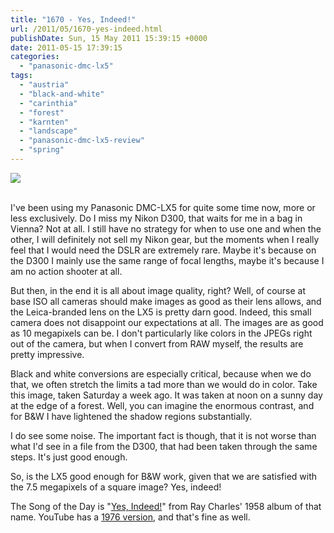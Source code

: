 ```yaml
---
title: "1670 - Yes, Indeed!"
url: /2011/05/1670-yes-indeed.html
publishDate: Sun, 15 May 2011 15:39:15 +0000
date: 2011-05-15 17:39:15
categories: 
  - "panasonic-dmc-lx5"
tags: 
  - "austria"
  - "black-and-white"
  - "carinthia"
  - "forest"
  - "karnten"
  - "landscape"
  - "panasonic-dmc-lx5-review"
  - "spring"
---
```

<div class="container">
<div class="center"><a target="_blank" href="https://d25zfm9zpd7gm5.cloudfront.net/1200x1200/2011/20110507_123157_ps.jpg"><img src="https://d25zfm9zpd7gm5.cloudfront.net/0600x0600/2011/20110507_123157_ps.jpg" /></a></div>
</div>
<br />

I've been using my Panasonic DMC-LX5 for quite some time now, more or less exclusively. Do I miss my Nikon D300, that waits for me in a bag in Vienna? Not at all. I still have no strategy for when to use one and when the other, I will definitely not sell my Nikon gear, but the moments when I really feel that I would need the DSLR are extremely rare. Maybe it's because on the D300 I mainly use the same range of focal lengths, maybe it's because I am no action shooter at all.

But then, in the end it is all about image quality, right? Well, of course at base ISO all cameras should make images as good as their lens allows, and the Leica-branded lens on the LX5 is pretty darn good. Indeed, this small camera does not disappoint our expectations at all. The images are as good as 10 megapixels can be. I don't particularly like colors in the JPEGs right out of the camera, but when I convert from RAW myself, the results are pretty impressive.

Black and white conversions are especially critical, because when we do that, we often stretch the limits a tad more than we would do in color. Take this image, taken Saturday a week ago. It was taken at noon on a sunny day at the edge of a forest. Well, you can imagine the enormous contrast, and for B&W I have lightened the shadow regions substantially.


I do see some noise. The important fact is though, that it is not worse than what I'd see in a file from the D300, that had been taken through the same steps. It's just good enough.

So, is the LX5 good enough for B&W work, given that we are satisfied with the 7.5 megapixels of a square image? Yes, indeed!

The Song of the Day is "<a target="_blank" href="http://www.lyricsmode.com/lyrics/r/ray_charles/yes_indeed.html">Yes, Indeed!</a>" from Ray Charles' 1958 album of that name. YouTube has a <a target="_blank" href="http://www.youtube.com/watch?v=bQB9uVP1sgs">1976 version</a>, and that's fine as well.
